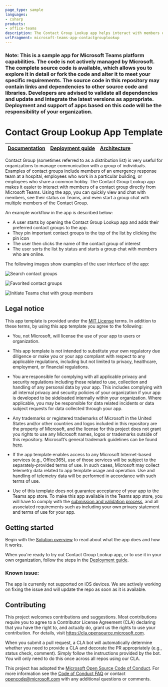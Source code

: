 ```yaml
---
page_type: sample
languages:
- csharp
products:
- office-teams
description: The Contact Group Lookup app helps interact with members of a contact group
urlFragment: microsoft-teams-app-contactgrouplookup
---
```

### Note: This is a sample app for Microsoft Teams platform capabilities. The code is not actively managed by Microsoft. The complete source code is available, which allows you to explore it in detail or fork the code and alter it to meet your specific requirements. The source code in this repository may contain links and dependencies to other source code and libraries. Developers are advised to validate all dependencies and update and integrate the latest versions as appropriate. Deployment and support of apps based on this code will be the responsibility of your organization.
# Contact Group Lookup App Template

| [Documentation](https://github.com/OfficeDev/microsoft-teams-app-contactgrouplookup/wiki/Home) | [Deployment guide](https://github.com/OfficeDev/microsoft-teams-app-contactgrouplookup/wiki/Deployment-Guide) | [Architecture](https://github.com/OfficeDev/microsoft-teams-app-contactgrouplookup/wiki/Solution-Overview) |
| ---- | ---- | ---- |

 Contact Group (sometimes referred to as a distribution list) is very useful for organizations to manage communication with a group of individuals. Examples of contact groups include members of an emergency response team at a hospital, employees who work in a particular building, or employees who share a common hobby.
The Contact Group Lookup app makes it easier to interact with members of a contact group directly from Microsoft Teams. Using the app, you can quickly view and chat with members, see their status on Teams, and even start a group chat with multiple members of the Contact Group.

An example workflow in the app is described below:
 - A user starts by opening the Contact Group Lookup app and adds their preferred contact groups to the app.
 - They pin important contact groups to the top of the list by clicking the pin icon
 - The user then clicks the name of the contact group of interest
 -  The user sorts the list by status and starts a group chat with members who are online.

The following images show examples of the user interface of the app:

![Search contact groups](https://github.com/OfficeDev/microsoft-teams-app-contactgrouplookup/wiki/Images/SearchContactGroups.png)

![Favorited contact groups](https://github.com/OfficeDev/microsoft-teams-app-contactgrouplookup/wiki/Images/FavoritesScreen.png)

![Initiate Teams chat with group members](https://github.com/OfficeDev/microsoft-teams-app-contactgrouplookup/wiki/Images/InitiateChat.png)


## Legal notice

This app template is provided under the [MIT License](https://github.com/OfficeDev/microsoft-teams-app-contactgrouplookup/blob/master/LICENSE) terms.  In addition to these terms, by using this app template you agree to the following:

- You, not Microsoft, will license the use of your app to users or organization. 

- This app template is not intended to substitute your own regulatory due diligence or make you or your app compliant with respect to any applicable regulations, including but not limited to privacy, healthcare, employment, or financial regulations.

- You are responsible for complying with all applicable privacy and security regulations including those related to use, collection and handling of any personal data by your app. This includes complying with all internal privacy and security policies of your organization if your app is developed to be sideloaded internally within your organization. Where applicable, you may be responsible for data related incidents or data subject requests for data collected through your app.

- Any trademarks or registered trademarks of Microsoft in the United States and/or other countries and logos included in this repository are the property of Microsoft, and the license for this project does not grant you rights to use any Microsoft names, logos or trademarks outside of this repository. Microsoft’s general trademark guidelines can be found [here](https://www.microsoft.com/en-us/legal/intellectualproperty/trademarks/usage/general.aspx).

- If the app template enables access to any Microsoft Internet-based services (e.g., Office365), use of those services will be subject to the separately-provided terms of use. In such cases, Microsoft may collect telemetry data related to app template usage and operation. Use and handling of telemetry data will be performed in accordance with such terms of use.

- Use of this template does not guarantee acceptance of your app to the Teams app store. To make this app available in the Teams app store, you will have to comply with the [submission and validation process](https://docs.microsoft.com/en-us/microsoftteams/platform/concepts/deploy-and-publish/appsource/publish), and all associated requirements such as including your own privacy statement and terms of use for your app.

## Getting started

Begin with the [Solution overview](https://github.com/OfficeDev/microsoft-teams-app-contactgrouplookup/wiki/Solution-overview) to read about what the app does and how it works.

When you're ready to try out Contact Group Lookup app, or to use it in your own organization, follow the steps in the [Deployment guide](https://github.com/OfficeDev/microsoft-teams-app-contactgrouplookup/wiki/Deployment-Guide).

### Known issue:
The app is currently not supported on iOS devices. We are actively working on fixing the issue and will update the repo as soon as it is available.

## Contributing

This project welcomes contributions and suggestions.  Most contributions require you to agree to a
Contributor License Agreement (CLA) declaring that you have the right to, and actually do, grant us
the rights to use your contribution. For details, visit https://cla.opensource.microsoft.com.

When you submit a pull request, a CLA bot will automatically determine whether you need to provide
a CLA and decorate the PR appropriately (e.g., status check, comment). Simply follow the instructions
provided by the bot. You will only need to do this once across all repos using our CLA.

This project has adopted the [Microsoft Open Source Code of Conduct](https://opensource.microsoft.com/codeofconduct/).
For more information see the [Code of Conduct FAQ](https://opensource.microsoft.com/codeofconduct/faq/) or
contact [opencode@microsoft.com](mailto:opencode@microsoft.com) with any additional questions or comments.
